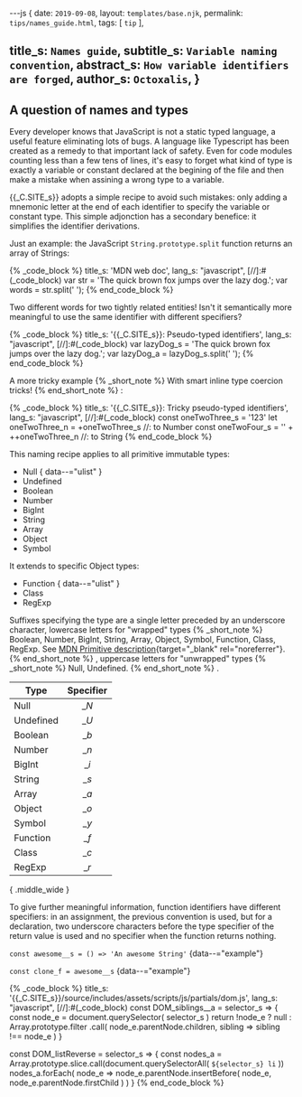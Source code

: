 ---js
{
  date:      `2019-09-08`,
  layout:    `templates/base.njk`,
  permalink: `tips/names_guide.html`,
  tags:      [ `tip` ],

  title_s:    `Names guide`,
  subtitle_s: `Variable naming convention`,
  abstract_s: `How variable identifiers are forged`,
  author_s:   `Octoxalis`,
}
---
[comment]: # (======== Post ========)

## A question of names and types

Every developer knows that JavaScript is not a static typed language, a useful feature eliminating lots of bugs.
 A language like Typescript has been created as a remedy to that important lack of safety. Even for code modules counting less than a few tens of lines, it's easy to forget what kind of type is exactly a variable or constant declared at the begining of the file and then make a mistake when assining a wrong type to a variable.

{{_C.SITE_s}} adopts a simple recipe to avoid such mistakes: only adding a mnemonic letter at the end of each identifier to specify the variable or constant type.
This simple adjonction has a secondary benefice: it simplifies the identifier derivations.

Just an example: the JavaScript `String.prototype.split` function returns an array of Strings:

{% _code_block %}
    title_s: 'MDN web doc',
    lang_s: "javascript",
[//]:#(_code_block)
var str = 'The quick brown fox jumps over the lazy dog.';
var words = str.split(' ');
{% end_code_block %}

Two different words for two tightly related entities! Isn't it semantically more meaningful to use the same identifier with different specifiers?

{% _code_block %}
    title_s: '{{_C.SITE_s}}: Pseudo-typed identifiers',
    lang_s: "javascript",
[//]:#(_code_block)
var lazyDog_s = 'The quick brown fox jumps over the lazy dog.';
var lazyDog_a = lazyDog_s.split(' ');
{% end_code_block %}

A more tricky example
{% _short_note %}
With smart inline type coercion tricks!
{% end_short_note %}
:

{% _code_block %}
    title_s: '{{_C.SITE_s}}: Tricky pseudo-typed identifiers',
    lang_s: "javascript",
[//]:#(_code_block)
const oneTwoThree_s = '123'
let   oneTwoThree_n = +oneTwoThree_s          //: to Number
const oneTwoFour_s  = '' + ++oneTwoThree_n    //: to String
{% end_code_block %}

This naming recipe applies to all primitive immutable types:
+ Null
{ data--="ulist" }
+ Undefined
+ Boolean
+ Number
+ BigInt
+ String
+ Array
+ Object
+ Symbol

It extends to specific Object types:
+ Function
{ data--="ulist" }
+ Class
+ RegExp

Suffixes specifying the type are a single letter preceded by an underscore character, lowercase letters for "wrapped" types
{% _short_note %}
Boolean, Number, BigInt, String, Array, Object, Symbol, Function, Class, RegExp.
See [ MDN Primitive description](https://developer.mozilla.org/en-US/docs/Glossary/Primitive){target="_blank" rel="noreferrer"}.
{% end_short_note %}
, uppercase letters for "unwrapped" types
{% _short_note %}
Null, Undefined.
{% end_short_note %}
.

| Type       | Specifier  |
| -----------|:----------:|
| Null       | __N_     |
| Undefined  | __U_     |
| Boolean    | __b_     |
| Number     | __n_     |
| BigInt     | __i_     |
| String     | __s_     |
| Array      | __a_     |
| Object     | __o_     |
| Symbol     | __y_     |
| Function   | __f_     |
| Class      | __c_     |
| RegExp     | __r_     |
{ .middle_wide }

To give further meaningful information, function identifiers have different specifiers:
in an assignment, the previous convention is used, but for a declaration,
two underscore characters before the type specifier of the return value is used and no specifier when the function returns nothing.

`const awesome__s = () => 'An awesome String'`
{data--="example"}

`const clone_f = awesome__s`
{data--="example"}

{% _code_block %}
    title_s: '{{_C.SITE_s}}/source/includes/assets/scripts/js/partials/dom.js',
    lang_s: "javascript",
[//]:#(_code_block)
const DOM_siblings__a = selector_s =>
{
  const node_e = document.querySelector( selector_s )
  return !node_e ?
    null :
    Array.prototype.filter
      .call( node_e.parentNode.children, sibling => sibling !== node_e )
}

const DOM_listReverse = selector_s =>
{
  const nodes_a = Array.prototype.slice.call(document.querySelectorAll( `${selector_s} li` ))
  nodes_a.forEach( node_e => node_e.parentNode.insertBefore( node_e, node_e.parentNode.firstChild ) )
}
{% end_code_block %}
